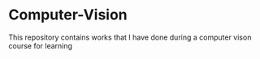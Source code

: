 # Computer-Vision
This repository contains works that I have done during a computer vison course for learning
